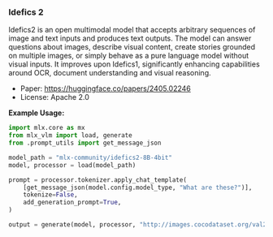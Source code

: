 ### Idefics 2

Idefics2 is an open multimodal model that accepts arbitrary sequences of image and text inputs and produces text outputs. The model can answer questions about images, describe visual content, create stories grounded on multiple images, or simply behave as a pure language model without visual inputs. It improves upon Idefics1, significantly enhancing capabilities around OCR, document understanding and visual reasoning.

- Paper: https://huggingface.co/papers/2405.02246
- License: Apache 2.0

**Example Usage:**

```python
import mlx.core as mx
from mlx_vlm import load, generate
from .prompt_utils import get_message_json

model_path = "mlx-community/idefics2-8B-4bit"
model, processor = load(model_path)

prompt = processor.tokenizer.apply_chat_template(
    [get_message_json(model.config.model_type, "What are these?")],
    tokenize=False,
    add_generation_prompt=True,
)

output = generate(model, processor, "http://images.cocodataset.org/val2017/000000039769.jpg", prompt,  verbose=True)
```